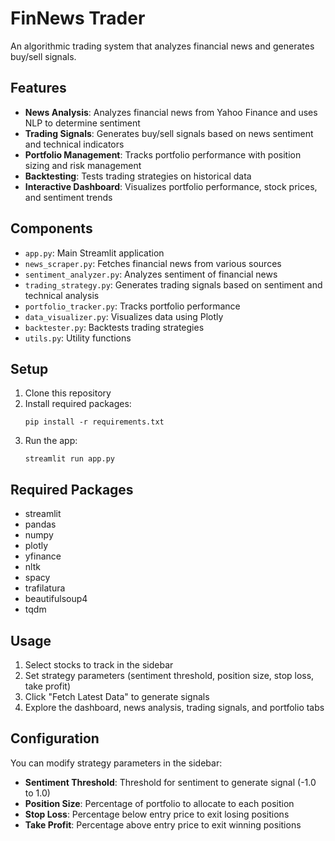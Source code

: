 # FinNews Trader

An algorithmic trading system that analyzes financial news and generates buy/sell signals.

## Features

- **News Analysis**: Analyzes financial news from Yahoo Finance and uses NLP to determine sentiment
- **Trading Signals**: Generates buy/sell signals based on news sentiment and technical indicators
- **Portfolio Management**: Tracks portfolio performance with position sizing and risk management
- **Backtesting**: Tests trading strategies on historical data
- **Interactive Dashboard**: Visualizes portfolio performance, stock prices, and sentiment trends

## Components

- `app.py`: Main Streamlit application
- `news_scraper.py`: Fetches financial news from various sources
- `sentiment_analyzer.py`: Analyzes sentiment of financial news
- `trading_strategy.py`: Generates trading signals based on sentiment and technical analysis
- `portfolio_tracker.py`: Tracks portfolio performance
- `data_visualizer.py`: Visualizes data using Plotly
- `backtester.py`: Backtests trading strategies
- `utils.py`: Utility functions

## Setup

1. Clone this repository
2. Install required packages:
   ```
   pip install -r requirements.txt
   ```
3. Run the app:
   ```
   streamlit run app.py
   ```

## Required Packages

- streamlit
- pandas
- numpy
- plotly
- yfinance
- nltk
- spacy
- trafilatura
- beautifulsoup4
- tqdm

## Usage

1. Select stocks to track in the sidebar
2. Set strategy parameters (sentiment threshold, position size, stop loss, take profit)
3. Click "Fetch Latest Data" to generate signals
4. Explore the dashboard, news analysis, trading signals, and portfolio tabs

## Configuration

You can modify strategy parameters in the sidebar:
- **Sentiment Threshold**: Threshold for sentiment to generate signal (-1.0 to 1.0)
- **Position Size**: Percentage of portfolio to allocate to each position
- **Stop Loss**: Percentage below entry price to exit losing positions
- **Take Profit**: Percentage above entry price to exit winning positions